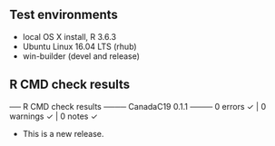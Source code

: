 ## Test environments
* local OS X install, R 3.6.3
* Ubuntu Linux 16.04 LTS (rhub)
* win-builder (devel and release)

## R CMD check results

── R CMD check results ──── CanadaC19 0.1.1 ────
0 errors ✓ | 0 warnings ✓ | 0 notes ✓


* This is a new release.
